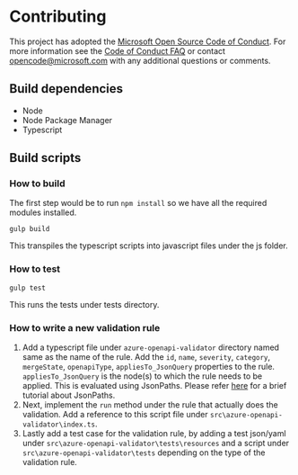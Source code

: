 # Contributing

This project has adopted the [Microsoft Open Source Code of Conduct](https://opensource.microsoft.com/codeofconduct/). For more information see the [Code of Conduct FAQ](https://opensource.microsoft.com/codeofconduct/faq/) or contact [opencode@microsoft.com](mailto:opencode@microsoft.com) with any additional questions or comments.

## Build dependencies
- Node
- Node Package Manager
- Typescript

## Build scripts
### How to build
The first step would be to run ```npm install``` so we have all the required modules installed.

```
gulp build
```
This transpiles the typescript scripts into javascript files under the js folder.
### How to test
```
gulp test
```
This runs the tests under tests directory.

### How to write a new validation rule
1. Add a typescript file under ```azure-openapi-validator``` directory named same as the name of the rule. Add the ```id```, ```name```, ```severity```, ```category```,  ```mergeState```,  ```openapiType```,  ```appliesTo_JsonQuery``` properties to the rule. ```appliesTo_JsonQuery``` is the node(s) to which the rule needs to be applied. This is evaluated using JsonPaths. Please refer [here](https://www.npmjs.com/package/jsonpath#jsonpath-syntax) for a brief tutorial about JsonPaths.
2. Next, implement the ```run``` method under the rule that actually does the validation. Add a reference to this script file under ```src\azure-openapi-validator\index.ts```.
3. Lastly add a test case for the validation rule, by adding a test json/yaml under ```src\azure-openapi-validator\tests\resources``` and a script under ```src\azure-openapi-validator\tests``` depending on the type of the validation rule.